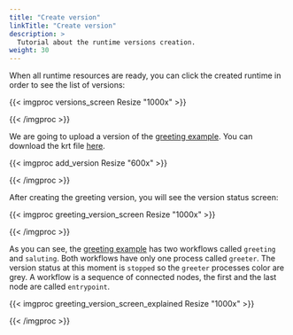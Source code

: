 ```yaml
---
title: "Create version"
linkTitle: "Create version"
description: >
  Tutorial about the runtime versions creation.
weight: 30
---
```


When all runtime resources are ready, you can click the created runtime in order to see the list of versions:

{{< imgproc versions_screen Resize "1000x" >}}

{{< /imgproc >}}

We are going to upload a version of the [greeting example](https://github.com/konstellation-io/kre/tree/master/krt-template/greeter). You can download the krt file [here](/website/krts/greeter-v1.krt).

{{< imgproc add_version Resize "600x" >}}

{{< /imgproc >}}

After creating the greeting version, you will see the version status screen:

{{< imgproc greeting_version_screen Resize "1000x" >}}

{{< /imgproc >}}

As you can see, the [greeting example](https://github.com/konstellation-io/kre/tree/master/krt-template/greeter) has two workflows called `greeting` and `saluting`. Both workflows have only one process called `greeter`. The version status at this moment is `stopped` so the `greeter` processes color are grey. A workflow is a sequence of connected nodes, the first and the last node are called `entrypoint`.

{{< imgproc greeting_version_screen_explained Resize "1000x" >}}

{{< /imgproc >}}
